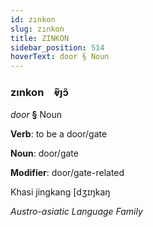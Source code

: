 ```yaml
---
id: zınkon
slug: zınkon
title: ZINKON
sidebar_position: 514
hoverText: door § Noun
---
```


### zınkon&emsp;<span kind="abugida">ⱴ̃ȷɔ̃</span>

*door* **§** Noun

**Verb**: to be a door/gate

**Noun**: door/gate

**Modifier**: door/gate-related

Khasi jingkang [dʒɪŋkaŋ

*Austro-asiatic Language Family*